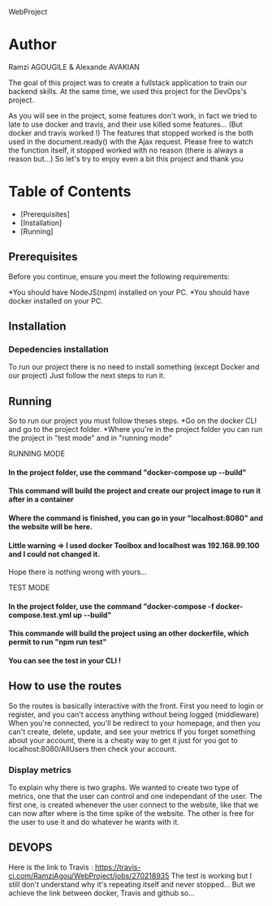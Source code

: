 WebProject

# Author

Ramzi AGOUGILE & Alexande AVAKIAN

The goal of this project was to create a fullstack application to train our backend skills.
At the same time, we used this project for the DevOps's project.

As you will see in the project, some features don't work, in fact we tried to late to use docker and travis,
and their use killed some features... (But docker and travis worked !) 
The features that stopped worked is the both used in the document.ready() with the Ajax request.
Please free to watch the function itself, it stopped worked with no reason (there is always a reason but...)
So let's try to enjoy even a bit this project and thank you

# Table of Contents

* [Prerequisites]
* [Installation]
* [Running]


## Prerequisites

Before you continue, ensure you meet the following requirements:

*You should have NodeJS(npm) installed on your PC.
*You should have docker installed on your PC.

## Installation

### Depedencies installation

To run our project there is no need to install something (except Docker and our project)
Just follow the next steps to run it.

## Running

So to run our project you must follow theses steps.
*Go on the docker CLI and go to the project folder.
*Where you're in the project folder you can run the project in "test mode" and in "running mode"

RUNNING MODE

#### In the project folder, use the command "docker-compose up --build"
#### This command will build the project and create our project image to run it after in a container
#### Where the command is finished, you can go in your "localhost:8080" and the website will be here.
#### Little warning => I used docker Toolbox and localhost was 192.168.99.100 and I could not changed it.
Hope there is nothing wrong with yours...

TEST MODE

#### In the project folder, use the command "docker-compose -f docker-compose.test.yml up --build"
#### This commande will build the project using an other dockerfile, which permit to run "npm run test"
#### You can see the test in your CLI !

## How to use the routes

So the routes is basically interactive with the front.
First you need to login or register, and you can't access anything without being logged (middleware)
When you're connected, you'll be redirect to your homepage, and then you can't create, delete, update, and see your metrics
If you forget something about your account, there is a cheaty way to get it just for you
got to localhost:8080/AllUsers then check your account.

### Display metrics

To explain why there is two graphs. We wanted to create two type of metrics, one that the user can control and one independant of the user. 
The first one, is created whenever the user connect to the website, like that we can now after where is the time spike of the website.
The other is free for the user to use it and do whatever he wants with it.


## DEVOPS

Here is the link to Travis : https://travis-ci.com/RamziAgou/WebProject/jobs/270218935
The test is working but I still don't understand why it's repeating itself and never stopped...
But we achieve the link between docker, Travis and github so...
